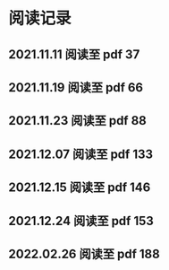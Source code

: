 # 阅读记录

## 2021.11.11 阅读至 pdf 37

## 2021.11.19 阅读至 pdf 66

## 2021.11.23 阅读至 pdf 88

## 2021.12.07 阅读至 pdf 133

## 2021.12.15 阅读至 pdf 146

## 2021.12.24 阅读至 pdf 153

## 2022.02.26 阅读至 pdf 188
